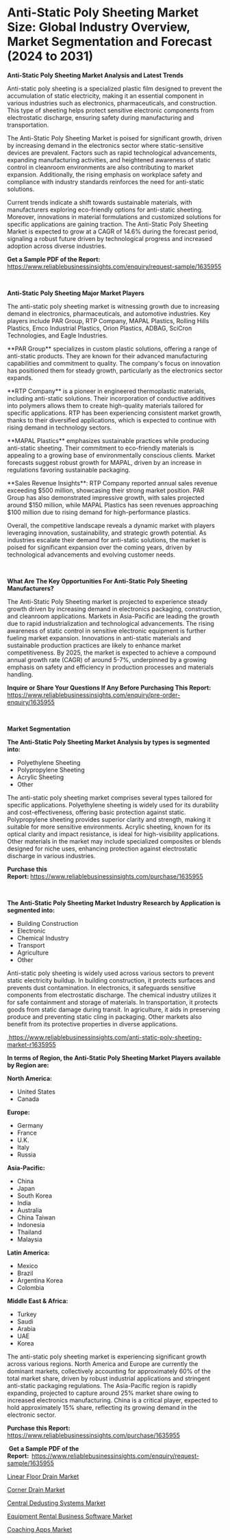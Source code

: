 <p><h1>Anti-Static Poly Sheeting Market Size: Global Industry Overview, Market Segmentation and Forecast (2024 to 2031)</h1></p><p><strong>Anti-Static Poly Sheeting Market Analysis and Latest Trends</strong></p>
<p><p>Anti-static poly sheeting is a specialized plastic film designed to prevent the accumulation of static electricity, making it an essential component in various industries such as electronics, pharmaceuticals, and construction. This type of sheeting helps protect sensitive electronic components from electrostatic discharge, ensuring safety during manufacturing and transportation. </p><p>The Anti-Static Poly Sheeting Market is poised for significant growth, driven by increasing demand in the electronics sector where static-sensitive devices are prevalent. Factors such as rapid technological advancements, expanding manufacturing activities, and heightened awareness of static control in cleanroom environments are also contributing to market expansion. Additionally, the rising emphasis on workplace safety and compliance with industry standards reinforces the need for anti-static solutions.</p><p>Current trends indicate a shift towards sustainable materials, with manufacturers exploring eco-friendly options for anti-static sheeting. Moreover, innovations in material formulations and customized solutions for specific applications are gaining traction. The Anti-Static Poly Sheeting Market is expected to grow at a CAGR of 14.6% during the forecast period, signaling a robust future driven by technological progress and increased adoption across diverse industries.</p></p>
<p><strong>Get a Sample PDF of the Report:&nbsp;</strong> <a href="https://www.reliablebusinessinsights.com/enquiry/request-sample/1635955">https://www.reliablebusinessinsights.com/enquiry/request-sample/1635955</a></p>
<p>&nbsp;</p>
<p><strong>Anti-Static Poly Sheeting Major Market Players</strong></p>
<p><p>The anti-static poly sheeting market is witnessing growth due to increasing demand in electronics, pharmaceuticals, and automotive industries. Key players include PAR Group, RTP Company, MAPAL Plastics, Rolling Hills Plastics, Emco Industrial Plastics, Orion Plastics, ADBAG, SciCron Technologies, and Eagle Industries.</p><p>**PAR Group** specializes in custom plastic solutions, offering a range of anti-static products. They are known for their advanced manufacturing capabilities and commitment to quality. The company's focus on innovation has positioned them for steady growth, particularly as the electronics sector expands.</p><p>**RTP Company** is a pioneer in engineered thermoplastic materials, including anti-static solutions. Their incorporation of conductive additives into polymers allows them to create high-quality materials tailored for specific applications. RTP has been experiencing consistent market growth, thanks to their diversified applications, which is expected to continue with rising demand in technology sectors.</p><p>**MAPAL Plastics** emphasizes sustainable practices while producing anti-static sheeting. Their commitment to eco-friendly materials is appealing to a growing base of environmentally conscious clients. Market forecasts suggest robust growth for MAPAL, driven by an increase in regulations favoring sustainable packaging.</p><p>**Sales Revenue Insights**: RTP Company reported annual sales revenue exceeding $500 million, showcasing their strong market position. PAR Group has also demonstrated impressive growth, with sales projected around $150 million, while MAPAL Plastics has seen revenues approaching $100 million due to rising demand for high-performance plastics.</p><p>Overall, the competitive landscape reveals a dynamic market with players leveraging innovation, sustainability, and strategic growth potential. As industries escalate their demand for anti-static solutions, the market is poised for significant expansion over the coming years, driven by technological advancements and evolving customer needs.</p></p>
<p>&nbsp;</p>
<p><strong>What Are The Key Opportunities For Anti-Static Poly Sheeting Manufacturers?</strong></p>
<p><p>The Anti-Static Poly Sheeting market is projected to experience steady growth driven by increasing demand in electronics packaging, construction, and cleanroom applications. Markets in Asia-Pacific are leading the growth due to rapid industrialization and technological advancements. The rising awareness of static control in sensitive electronic equipment is further fueling market expansion. Innovations in anti-static materials and sustainable production practices are likely to enhance market competitiveness. By 2025, the market is expected to achieve a compound annual growth rate (CAGR) of around 5-7%, underpinned by a growing emphasis on safety and efficiency in production processes and materials handling.</p></p>
<p><strong>Inquire or Share Your Questions If Any Before Purchasing This Report:</strong> <a href="https://www.reliablebusinessinsights.com/enquiry/pre-order-enquiry/1635955">https://www.reliablebusinessinsights.com/enquiry/pre-order-enquiry/1635955</a></p>
<p>&nbsp;</p>
<p><strong>Market Segmentation</strong></p>
<p><strong>The Anti-Static Poly Sheeting Market Analysis by types is segmented into:</strong></p>
<p><ul><li>Polyethylene Sheeting</li><li>Polypropylene Sheeting</li><li>Acrylic Sheeting</li><li>Other</li></ul></p>
<p><p>The anti-static poly sheeting market comprises several types tailored for specific applications. Polyethylene sheeting is widely used for its durability and cost-effectiveness, offering basic protection against static. Polypropylene sheeting provides superior clarity and strength, making it suitable for more sensitive environments. Acrylic sheeting, known for its optical clarity and impact resistance, is ideal for high-visibility applications. Other materials in the market may include specialized composites or blends designed for niche uses, enhancing protection against electrostatic discharge in various industries.</p></p>
<p><strong>Purchase this Report:&nbsp;</strong><a href="https://www.reliablebusinessinsights.com/purchase/1635955">https://www.reliablebusinessinsights.com/purchase/1635955</a></p>
<p>&nbsp;</p>
<p><strong>The Anti-Static Poly Sheeting Market Industry Research by Application is segmented into:</strong></p>
<p><ul><li>Building Construction</li><li>Electronic</li><li>Chemical Industry</li><li>Transport</li><li>Agriculture</li><li>Other</li></ul></p>
<p><p>Anti-static poly sheeting is widely used across various sectors to prevent static electricity buildup. In building construction, it protects surfaces and prevents dust contamination. In electronics, it safeguards sensitive components from electrostatic discharge. The chemical industry utilizes it for safe containment and storage of materials. In transportation, it protects goods from static damage during transit. In agriculture, it aids in preserving produce and preventing static cling in packaging. Other markets also benefit from its protective properties in diverse applications.</p></p>
<p><a href="https://www.reliablebusinessinsights.com/anti-static-poly-sheeting-market-r1635955">&nbsp;https://www.reliablebusinessinsights.com/anti-static-poly-sheeting-market-r1635955</a></p>
<p><strong>In terms of Region, the Anti-Static Poly Sheeting Market Players available by Region are:</strong></p>
<p>
    <p> <strong> North America: </strong>
        <ul>
            <li>United States</li>
            <li>Canada</li>
        </ul>
        </p> 
    <p> <strong> Europe: </strong>
        <ul>
            <li>Germany</li>
            <li>France</li>
            <li>U.K.</li>
            <li>Italy</li>
            <li>Russia</li>
        </ul>
        </p> 
    <p> <strong> Asia-Pacific: </strong>
        <ul>
            <li>China</li>
            <li>Japan</li>
            <li>South Korea</li>
            <li>India</li>
            <li>Australia</li>
            <li>China Taiwan</li>
            <li>Indonesia</li>
            <li>Thailand</li>
            <li>Malaysia</li>
        </ul>
        </p> 
    <p> <strong> Latin America: </strong>
        <ul>
            <li>Mexico</li>
            <li>Brazil</li>
            <li>Argentina Korea</li>
            <li>Colombia</li>
        </ul>
        </p> 
    <p> <strong> Middle East & Africa: </strong>
        <ul>
            <li>Turkey</li>
            <li>Saudi</li>
            <li>Arabia</li>
            <li>UAE</li>
            <li>Korea</li>
        </ul>
    </p>
    </p>
<p><p>The anti-static poly sheeting market is experiencing significant growth across various regions. North America and Europe are currently the dominant markets, collectively accounting for approximately 60% of the total market share, driven by robust industrial applications and stringent anti-static packaging regulations. The Asia-Pacific region is rapidly expanding, projected to capture around 25% market share owing to increased electronics manufacturing. China is a critical player, expected to hold approximately 15% share, reflecting its growing demand in the electronic sector.</p></p>
<p><strong>Purchase this Report: </strong><a href="https://www.reliablebusinessinsights.com/purchase/1635955">https://www.reliablebusinessinsights.com/purchase/1635955</a></p>
<p>&nbsp;<strong>Get a Sample PDF of the Report:&nbsp;&nbsp;</strong><a href="https://www.reliablebusinessinsights.com/enquiry/request-sample/1635955">https://www.reliablebusinessinsights.com/enquiry/request-sample/1635955</a></p>
<p><strong></strong></p>
<p><p><a href="https://issuu.com/reportprime-2/docs/linear-floor-drain-market-size-2030_e7adec48625aca">Linear Floor Drain Market</a></p><p><a href="https://issuu.com/reportprime-2/docs/corner-drain-market-size-2030.pptx_1878a0b338888b">Corner Drain Market</a></p><p><a href="https://github.com/AlisaRowe24/Market-Research-Report-List-1/blob/main/central-dedusting-systems-market.md">Central Dedusting Systems Market</a></p><p><a href="https://www.linkedin.com/pulse/equipment-rental-business-software-market-strategic-k4dse">Equipment Rental Business Software Market</a></p><p><a href="https://www.linkedin.com/pulse/navigating-global-coaching-apps-market-from-trends-strategy-period-vjlwe">Coaching Apps Market</a></p></p>